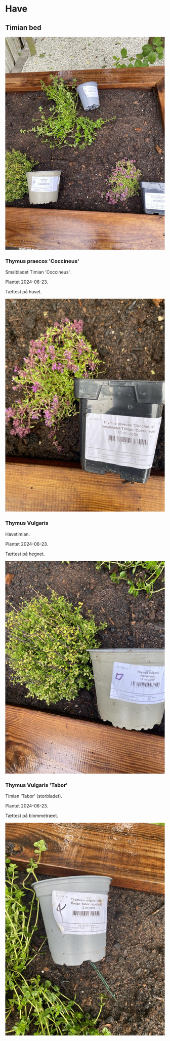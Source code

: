 # Have

## Timian bed

![](timian-alle.jpg)

### Thymus praecox 'Coccineus'

Smalbladet Timian 'Coccineus'. 

Plantet 2024-06-23. 

Tættest på huset.

![](timian-coccineus.jpg)


### Thymus Vulgaris

Havetimian.

Plantet 2024-06-23.

Tættest på hegnet.

![](timian-have.jpg)

### Thymus Vulgaris 'Tabor'

Timian 'Tabor' (storbladet).

Plantet 2024-06-23.

Tættest på blommetræet.

![](timian-tabor.jpg)